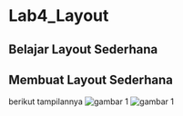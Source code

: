 # Lab4_Layout
## Belajar Layout Sederhana

## Membuat Layout Sederhana
berikut tampilannya
![gambar 1](screenshot/ss2.PNG)
![gambar 1](screenshot/ss3.PNG)